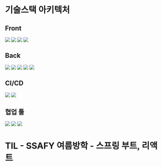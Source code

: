 # 기술스택 아키텍처
## Front
<img src="https://img.shields.io/badge/css-1572B6?style=for-the-badge&logo=css3&logoColor=white"> 
<img src="https://img.shields.io/badge/javascript-F7DF1E?style=for-the-badge&logo=javascript&logoColor=black">
<img src="https://img.shields.io/badge/Vue.js-4FC08D?style=for-the-badge&logo=vue.js&logoColor=white">
<img src="https://img.shields.io/badge/Vite-646CFF?style=for-the-badge&logo=vite&logoColor=white">
  
## Back
<img src="https://img.shields.io/badge/mongoDB-47A248?style=for-the-badge&logo=MongoDB&logoColor=white">
<img src="https://img.shields.io/badge/FastAPI-009688?style=for-the-badge&logo=fastapi&logoColor=white">
<img src="https://img.shields.io/badge/Python-3776AB?style=for-the-badge&logo=python&logoColor=white"> 
<img src="https://img.shields.io/badge/PostgreSQL-4169E1?style=for-the-badge&logo=postgresql&logoColor=white">
<img src="https://img.shields.io/badge/SQLAlchemy-CA4245?style=for-the-badge&logo=sqlalchemy&logoColor=white"> 


## CI/CD
<img src="https://img.shields.io/badge/GitLab-330F63?style=for-the-badge&logo=gitlab&logoColor=white"> 
<img src="https://img.shields.io/badge/Jenkins-D24939?style=for-the-badge&logo=jenkins&logoColor=white"> 

## 협업 툴
<img src="https://img.shields.io/badge/Jira-0052CC?style=for-the-badge&logo=jira&logoColor=white"> 
<img src="https://img.shields.io/badge/GitLab-330F63?style=for-the-badge&logo=gitlab&logoColor=white">
<img src="https://img.shields.io/badge/Mattermost-0072C6?style=for-the-badge&logo=mattermost&logoColor=white">


# TIL - SSAFY 여름방학 - 스프링 부트, 리액트

